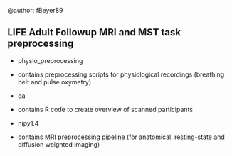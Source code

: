 @author: fBeyer89

## LIFE Adult Followup MRI and MST task preprocessing

* physio_preprocessing
- contains preprocessing scripts for physiological recordings (breathing belt and pulse oxymetry)

* qa
- contains R code to create overview of scanned participants

* nipy1.4
- contains MRI preprocessing pipeline (for anatomical, resting-state and diffusion weighted imaging)
